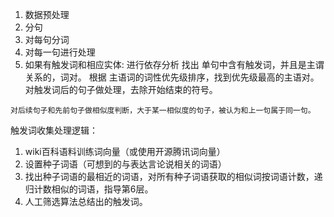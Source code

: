 1. 数据预处理
2. 分句
3. 对每句分词
4. 对每一句进行处理 
  1. 如果有触发词和相应实体:
     进行依存分析
     找出 单句中含有触发词，并且是主谓关系的，词对。
       根据 主语词的词性优先级排序，找到优先级最高的主语对。
    对触发词后的句子做处理，去除开始结束的符号。

    对后续句子和先前句子做相似度判断，大于某一相似度的句子，被认为和上一句属于同一句。


        
触发词收集处理逻辑：
1.  wiki百科语料训练词向量（或使用开源腾讯词向量）
2.  设置种子词语（可想到的与表达言论说相关的词语）
3.  找出种子词语的最相近的词语，对所有种子词语获取的相似词按词语计数，递归计数相似的词语，指导第6层。
4. 人工筛选算法总结出的触发词。
